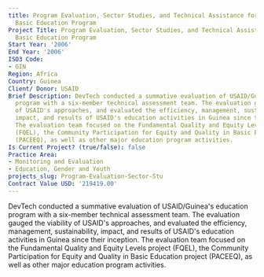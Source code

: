 ```yaml
---
title: Program Evaluation, Sector Studies, and Technical Assistance for the
  Basic Education Program
Project Title: Program Evaluation, Sector Studies, and Technical Assistance for the
  Basic Education Program
Start Year: '2006'
End Year: '2006'
ISO3 Code:
- GIN
Region: Africa
Country: Guinea
Client/ Donor: USAID
Brief Description: DevTech conducted a summative evaluation of USAID/Guinea's education
  program with a six-member technical assessment team. The evaluation gauged the viability
  of USAID's approaches, and evaluated the efficiency, management, sustainability,
  impact, and results of USAID's education activities in Guinea since their inception.
  The evaluation team focused on the Fundamental Quality and Equity Levels project
  (FQEL), the Community Participation for Equity and Quality in Basic Education project
  (PACEEQ), as well as other major education program activities.
Is Current Project? (true/false): false
Practice Area:
- Monitoring and Evaluation
- Education, Gender and Youth
projects_slug: Program-Evaluation-Sector-Stu
Contract Value USD: '219419.00'
---
```


DevTech conducted a summative evaluation of USAID/Guinea's education program with a six-member technical assessment team. The evaluation gauged the viability of USAID's approaches, and evaluated the efficiency, management, sustainability, impact, and results of USAID's education activities in Guinea since their inception. The evaluation team focused on the Fundamental Quality and Equity Levels project (FQEL), the Community Participation for Equity and Quality in Basic Education project (PACEEQ), as well as other major education program activities.